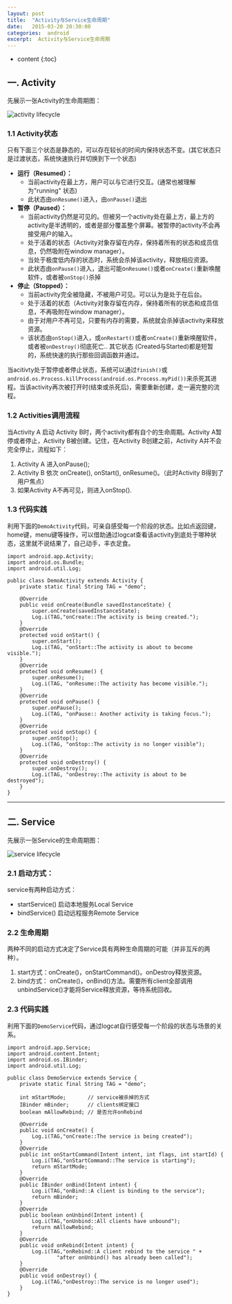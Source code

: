 ```yaml
---
layout: post
title:  "Activity与Service生命周期"
date:   2015-03-20 20:30:00
categories:  android
excerpt:  Activity与Service生命周期
---
```


* content
{:toc}

## 一. Activity

先展示一张Activity的生命周期图：

![activity lifecycle](/images/lifecycle/activity.png)  
  
  
### 1.1 Activity状态

只有下面三个状态是静态的，可以存在较长的时间内保持状态不变。(其它状态只是过渡状态，系统快速执行并切换到下一个状态)　　　

- **运行（Resumed）：** 
	- 当前activity在最上方，用户可以与它进行交互。(通常也被理解为"running" 状态)
	- 此状态由`onResume()`进入，由`onPause()`退出
- **暂停（Paused）：** 
	- 当前activity仍然是可见的。但被另一个activity处在最上方，最上方的activity是半透明的，或者是部分覆盖整个屏幕。被暂停的activity不会再接受用户的输入。
	- 处于活着的状态（Activity对象存留在内存，保持着所有的状态和成员信息，仍然吸附在window manager）。  
	- 当处于极度低内存的状态时，系统会杀掉该activity，释放相应资源。
	- 此状态由`onPause()`进入，退出可能o`nResume()`或者`onCreate()`重新唤醒软件，或者被`onStop()`杀掉
- **停止（Stopped）：**
	- 当前activity完全被隐藏，不被用户可见。可以认为是处于在后台。
	- 处于活着的状态（Activity对象存留在内存，保持着所有的状态和成员信息，不再吸附在window manager）。
	- 由于对用户不再可见，只要有内存的需要，系统就会杀掉该activity来释放资源。	  
	- 该状态由`onStop()`进入，或`onRestart()`或者`onCreate()`重新唤醒软件，或者被`onDestroy()`彻底死亡..
其它状态 (Created与Started)都是短暂的，系统快速的执行那些回调函数并通过。
  
当acitivty处于暂停或者停止状态，系统可以通过`finish()`或 `android.os.Process.killProcess(android.os.Process.myPid())`来杀死其进程。当该activity再次被打开时(结束或杀死后)，需要重新创建，走一遍完整的流程。

### 1.2 Activities调用流程
当Activity A 启动 Activity B时，两个activity都有自个的生命周期。Activity A暂停或者停止，Activity B被创建。记住，在Activity B创建之前，Activity A并不会完全停止，流程如下：

1. Activity A 进入onPause();
2. Activity B 依次 onCreate(), onStart(), onResume()。（此时Activity B得到了用户焦点）
3. 如果Activity A不再可见，则进入onStop().

### 1.3 代码实践  
利用下面的`DemoActivity`代码，可亲自感受每一个阶段的状态。比如点返回键，home键，menu键等操作，可以借助通过logcat查看该activity到底处于哪种状态，这里就不说结果了，自己动手，丰衣足食。
  
	import android.app.Activity;
	import android.os.Bundle;
	import android.util.Log;

	public class DemoActivity extends Activity {
	    private static final String TAG = "demo";
	
	    @Override
	    public void onCreate(Bundle savedInstanceState) {
	        super.onCreate(savedInstanceState);
	        Log.i(TAG,"onCreate::The activity is being created.");
	    }
	    @Override
	    protected void onStart() {
	        super.onStart();
	        Log.i(TAG, "onStart::The activity is about to become visible.");
	    }
	    @Override
	    protected void onResume() {
	        super.onResume();
	        Log.i(TAG, "onResume::The activity has become visible.");
	    }
	    @Override
	    protected void onPause() {
	        super.onPause();
	        Log.i(TAG, "onPause:: Another activity is taking focus.");
	    }
	    @Override
	    protected void onStop() {
	        super.onStop();
	        Log.i(TAG, "onStop::The activity is no longer visible");
	    }
	    @Override
	    protected void onDestroy() {
	        super.onDestroy();
	        Log.i(TAG, "onDestroy::The activity is about to be destroyed");
	    }
	}

----------

## 二. Service

  
先展示一张Service的生命周期图：  
  
![service lifecycle](/images/lifecycle/service.png)
  
  
### 2.1  启动方式：

service有两种启动方式：

- startService() 启动本地服务Local Service
- bindService() 启动远程服务Remote Service   


### 2.2  生命周期

两种不同的启动方式决定了Service具有两种生命周期的可能（并非互斥的两种）。  

1. start方式：onCreate()，onStartCommand()。onDestroy释放资源。
2. bind方式： onCreate()，onBind()方法。需要所有client全部调用unbindService()才能将Service释放资源，等待系统回收。

### 2.3  代码实践
利用下面的`DemoService`代码，通过logcat自行感受每一个阶段的状态与场景的关系。

	import android.app.Service;
	import android.content.Intent;
	import android.os.IBinder;
	import android.util.Log;
	
	public class DemoService extends Service {
	    private static final String TAG = "demo";
	
	    int mStartMode;       // service被杀掉的方式
	    IBinder mBinder;      // clients绑定接口 
	    boolean mAllowRebind; // 是否允许onRebind
	
	    @Override
	    public void onCreate() {
	        Log.i(TAG,"onCreate::The service is being created");
	    }
	    @Override
	    public int onStartCommand(Intent intent, int flags, int startId) {
	        Log.i(TAG,"onStartCommand::The service is starting");
	        return mStartMode;
	    }
	    @Override
	    public IBinder onBind(Intent intent) {
	        Log.i(TAG,"onBind::A client is binding to the service");
	        return mBinder;
	    }
	    @Override
	    public boolean onUnbind(Intent intent) {
	        Log.i(TAG,"onUnbind::All clients have unbound");
	        return mAllowRebind;
	    }
	    @Override
	    public void onRebind(Intent intent) {
	        Log.i(TAG,"onRebind::A client rebind to the service " +
	                "after onUnbind() has already been called");
	    }
	    @Override
	    public void onDestroy() {
	        Log.i(TAG,"onDestroy::The service is no longer used");
	    }
	}